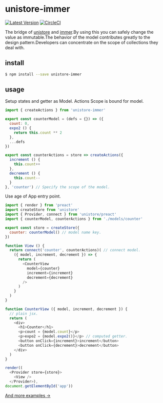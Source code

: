 # unistore-immer

[![Latest Version](https://img.shields.io/badge/npm-v0.0.1-C12127.svg)](https://www.npmjs.com/package/unistore-immer)
[![CircleCI](https://circleci.com/gh/takefumi-yoshii/unistore-immer.svg?style=svg)](https://circleci.com/gh/takefumi-yoshii/unistore-immer)

The bridge of [unistore](https://github.com/developit/unistore) and [immer](https://github.com/mweststrate/immer).By using this you can safely change the value as immutable.The behavior of the model contributes greatly to the design pattern.Developers can concentrate on the scope of collections they deal with.

## install

```sh
$ npm install --save unistore-immer
```

## usage

Setup states and getter as Model. Actions Scope is bound for model.

```javascript
import { createActions } from 'unistore-immer'

export const counterModel = (defs = {}) => ({
  count: 0,
  expo2 () {
    return this.count ** 2
  },
  ...defs
})

export const counterActions = store => createActions({
  increment () {
    this.count++
  },
  decrement () {
    this.count--
  }
}, 'counter') // Specify the scope of the model.

```

Use age of App entry point.

```javascript
import { render } from 'preact'
import createStore from 'unistore'
import { Provider, connect } from 'unistore/preact'
import { counterModel, counterActions } from './models/counter'

export const store = createStore({
  counter: counterModel() // model name key.
})

function View () {
  return connect('counter', counterActions)( // connect model.
    ({ model, increment, decrement }) => {
      return (
        <CounterView
          model={counter}
          increment={increment}
          decrement={decrement}
        />
      )
    }
  )
}

function CounterView ({ model, increment, decrement }) {
  // plain jsx.
  return (
    <div>
      <h1>Counter</h1>
      <p>count = {model.count}</p>
      <p>expo2 = {model.expo2()}</p> // computed getter.
      <button onClick={increment}>increment</button>
      <button onClick={decrement}>decrement</button>
    </div>
  )
}

render((
  <Provider store={store}>
    <View />
  </Provider>),
document.getElementById('app'))

```

[And more examples ->](./docs)
